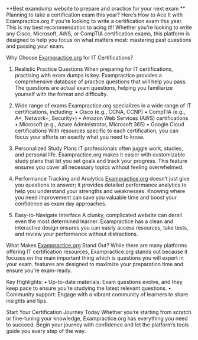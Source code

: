 **Best examdump website to prepare and practice for your next exam
**
Planning to take a certification exam this year? Here’s How to Ace It with Exampractice.org
If you’re looking to write a certification exam this year. This is my best recommendation to acing it!! 
Whether you’re looking to write any Cisco, Microsoft, AWS, or CompTIA certification exams, this platform is designed to help you focus on what matters most: mastering past questions and passing your exam.

Why Choose [Exampractice.org](http://exampractice.org/) for IT Certifications?
1. Realistic Practice Questions
When preparing for IT certifications, practising with exam dumps is key. Exampractice provides a comprehensive database of practice questions that will help you pass. The questions are actual exam questions, helping you familiarize yourself with the format and difficulty.

2. Wide range of exams 
Exampractice.org specializes in a wide range of IT certifications, including:
•	Cisco (e.g., CCNA, CCNP)
•	CompTIA (e.g., A+, Network+, Security+)
•	Amazon Web Services (AWS) certifications
•	Microsoft (e.g., Azure Administrator, Microsoft 365)
•	Google Cloud certifications
With resources specific to each certification, you can focus your efforts on exactly what you need to know.

3. Personalized Study Plans
IT professionals often juggle work, studies, and personal life. Exampractice.org makes it easier with customizable study plans that let you set goals and track your progress. This feature ensures you cover all necessary topics without feeling overwhelmed.

4. Performance Tracking and Analytics
[Exampractice.org](http://exampractice.org/) doesn’t just give you questions to answer; it provides detailed performance analytics to help you understand your strengths and weaknesses. Knowing where you need improvement can save you valuable time and boost your confidence as exam day approaches.

5. Easy-to-Navigate Interface
A clunky, complicated website can derail even the most determined learner. Exampractice has a clean and interactive design ensures you can easily access resources, take tests, and review your performance without distractions.

What Makes [Exampractice.org](http://exampractice.org/) Stand Out?
While there are many platforms offering IT certification resources, Exampractice.org stands out because it focuses on the main important thing which is questions you will expert in your exam. features are designed to maximize your preparation time and ensure you’re exam-ready.

Key Highlights:
•	Up-to-date materials: Exam questions evolve, and they keep pace to ensure you’re studying the latest relevant questions.
•	Community support: Engage with a vibrant community of learners to share insights and tips.

Start Your Certification Journey Today
Whether you’re starting from scratch or fine-tuning your knowledge, Exampractice.org has everything you need to succeed. Begin your journey with confidence and let the platform’s tools guide you every step of the way.

